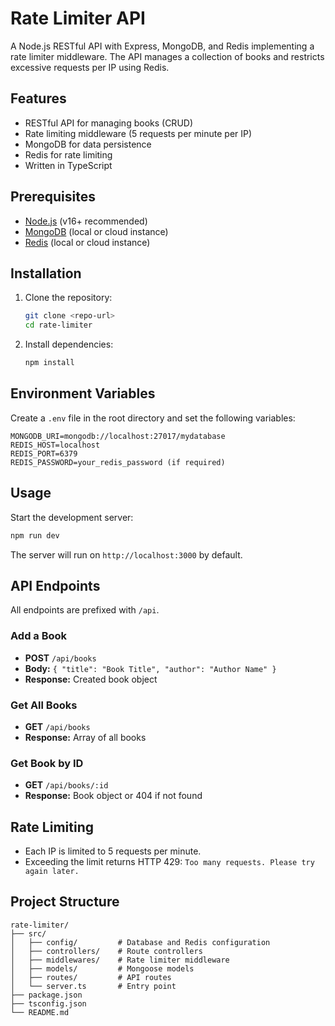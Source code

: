 # Rate Limiter API

A Node.js RESTful API with Express, MongoDB, and Redis implementing a rate limiter middleware. The API manages a collection of books and restricts excessive requests per IP using Redis.

## Features
- RESTful API for managing books (CRUD)
- Rate limiting middleware (5 requests per minute per IP)
- MongoDB for data persistence
- Redis for rate limiting
- Written in TypeScript

## Prerequisites
- [Node.js](https://nodejs.org/) (v16+ recommended)
- [MongoDB](https://www.mongodb.com/) (local or cloud instance)
- [Redis](https://redis.io/) (local or cloud instance)

## Installation
1. Clone the repository:
   ```bash
   git clone <repo-url>
   cd rate-limiter
   ```
2. Install dependencies:
   ```bash
   npm install
   ```

## Environment Variables
Create a `.env` file in the root directory and set the following variables:
```env
MONGODB_URI=mongodb://localhost:27017/mydatabase
REDIS_HOST=localhost
REDIS_PORT=6379
REDIS_PASSWORD=your_redis_password (if required)
```

## Usage
Start the development server:
```bash
npm run dev
```
The server will run on `http://localhost:3000` by default.

## API Endpoints
All endpoints are prefixed with `/api`.

### Add a Book
- **POST** `/api/books`
- **Body:** `{ "title": "Book Title", "author": "Author Name" }`
- **Response:** Created book object

### Get All Books
- **GET** `/api/books`
- **Response:** Array of all books

### Get Book by ID
- **GET** `/api/books/:id`
- **Response:** Book object or 404 if not found

## Rate Limiting
- Each IP is limited to 5 requests per minute.
- Exceeding the limit returns HTTP 429: `Too many requests. Please try again later.`

## Project Structure
```
rate-limiter/
├── src/
│   ├── config/         # Database and Redis configuration
│   ├── controllers/    # Route controllers
│   ├── middlewares/    # Rate limiter middleware
│   ├── models/         # Mongoose models
│   ├── routes/         # API routes
│   └── server.ts       # Entry point
├── package.json
├── tsconfig.json
└── README.md
```